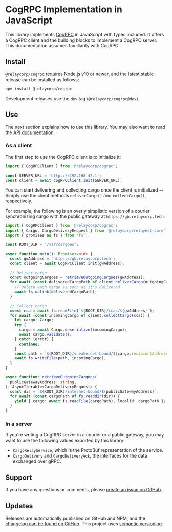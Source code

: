 # CogRPC Implementation in JavaScript

This library implements [CogRPC](https://specs.relaynet.network/RS-008) in JavaScript with types included. It offers a CogRPC client and the building blocks to implement a CogRPC server. This documentation assumes familiarity with CogRPC.

## Install

`@relaycorp/cogrpc` requires Node.js v10 or newer, and the latest stable release can be installed as follows:

```shell
npm install @relaycorp/cogrpc
```

Development releases use the `dev` tag (`@relaycorp/cogrpc@dev`).

## Use

The next section explains how to use this library. You may also want to read the [API documentation](https://docs.relaycorp.tech/relaynet-cogrpc-js/).

### As a client

The first step to use the CogRPC client is to initialize it:

```js
import { CogRPCClient } from '@relaycorp/cogrpc';

const SERVER_URL = 'https://192.168.43.1';
const client = await CogRPCClient.init(SERVER_URL);
```

You can start delivering and collecting cargo once the client is initialized -- Simply use the client methods `deliverCargo()` and `collectCargo()`, respectively.

For example, the following is an overly simplistic version of a courier synchronizing cargo with the public gateway at `https://gb.relaycorp.tech`:

```typescript
import { CogRPCClient } from '@relaycorp/cogrpc';
import { Cargo, CargoDeliveryRequest } from '@relaycorp/relaynet-core';
import { promises as fs } from 'fs';

const ROOT_DIR = '/var/cargoes';

async function main(): Promise<void> {
  const gwAddress = 'https://gb.relaycorp.tech';
  const client = await CogRPCClient.init(gwAddress);

  // Deliver cargo
  const outgoingCargoes = retrieveOutgoingCargoes(gwAddress);
  for await (const deliveredCargoPath of client.deliverCargo(outgoingCargoes)) {
    // Delete each cargo as soon as it's delivered
    await fs.unlink(deliveredCargoPath);
  }

  // Collect cargo
  const cca = await fs.readFile(`${ROOT_DIR}/ccas/${gwAddress}`);
  for await (const incomingCargo of client.collectCargo(cca)) {
    let cargo: Cargo;
    try {
      cargo = await Cargo.deserialize(incomingCargo);
      await cargo.validate();
    } catch (error) {
      continue;
    }
    const path = `${ROOT_DIR}/sneakernet-bound/${cargo.recipientAddress}/${cargo.id}`;
    await fs.writeFile(path, incomingCargo);
  }
}

async function* retrieveOutgoingCargoes(
  publicGatewayAddress: string,
): AsyncIterable<CargoDeliveryRequest> {
  const dir = `${ROOT_DIR}/internet-bound/${publicGatewayAddress}`;
  for await (const cargoPath of fs.readdir(dir)) {
    yield { cargo: await fs.readFile(cargoPath), localId: cargoPath };
  }
}
```

### In a server

If you're writing a CogRPC server in a courier or a public gateway, you may want to use the following values exported by this library:

- `CargoRelayService`, which is the ProtoBuf representation of the service.
- `CargoDelivery` and `CargoDeliveryAck`, the interfaces for the data exchanged over gRPC.

## Support

If you have any questions or comments, please [create an issue on GitHub](https://github.com/relaycorp/relaynet-cogrpc-js/issues/new/choose).

## Updates

Releases are automatically published on GitHub and NPM, and the [changelog can be found on GitHub](https://github.com/relaycorp/relaynet-cogrpc-js/releases). This project uses [semantic versioning](https://semver.org/).
